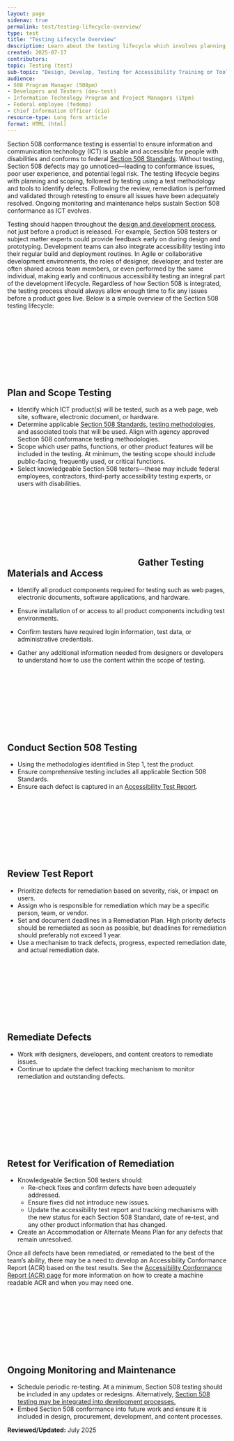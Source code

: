 ```yaml
---
layout: page
sidenav: true
permalink: test/testing-lifecycle-overview/
type: test
title: "Testing Lifecycle Overview"
description: Learn about the testing lifecycle which involves planning, scoping, and executing tests, remediating issues and retesting for resolution and ongoing monitoring to sustain Section 508 conformance.
created: 2025-07-17
contributors: 
topic: Testing (test)
sub-topic: "Design, Develop, Testing for Accessibility Training or Tools"
audience:
- 508 Program Manager (508pm)
- Developers and Testers (dev-test)
- Information Technology Program and Project Managers (itpm)
- Federal employee (fedemp)
- Chief Information Officer (cio)
resource-type: Long form article
format: HTML (html)
---
```


Section 508 conformance testing is essential to ensure information and communication technology (ICT) is usable and accessible for people with disabilities and conforms to federal <a href="https://www.access-board.gov/ict/" target="_blank" class="usa-link--external">Section 508 Standards</a>. Without testing, Section 508 defects may go unnoticed—leading to conformance issues, poor user experience, and potential legal risk. The testing lifecycle begins with planning and scoping, followed by testing using a test methodology and tools to identify defects. Following the review, remediation is performed and validated through retesting to ensure all issues have been adequately resolved. Ongoing monitoring and maintenance helps sustain Section 508 conformance as ICT evolves. 

Testing should happen throughout the [design and development process]({{base.siteurl}}/develop/incorporating-accessibility-conformance/), not just before a product is released. For example, Section 508 testers or subject matter experts could provide feedback early on during design and prototyping. Development teams can also integrate accessibility testing into their regular build and deployment routines. In Agile or collaborative development environments, the roles of designer, developer, and tester are often shared across team members, or even performed by the same individual, making early and continuous accessibility testing an integral part of the development lifecycle. Regardless of how Section 508 is integrated, the testing process should always allow enough time to fix any issues before a product goes live. Below is a simple overview of the Section 508 testing lifecycle:

<h2 class="usa-icon">
      <div class="usa-icon text-green"><svg class="usa-icon" aria-hidden="true" role="img"><use xlink:href="{{ site.baseurl }}/assets/img/sprite.svg#schedule"></use></svg></div>
      <div class="usa-icon">Plan and Scope Testing</div></h2>

* Identify which ICT product(s) will be tested, such as a web page, web site, software, electronic document, or hardware.   
* Determine applicable <a href="https://www.access-board.gov/ict/" target="_blank" class="usa-link--external">Section 508 Standards</a>, [testing methodologies]({{base.siteurl}}/test/), and associated tools that will be used. Align with agency approved Section 508 conformance testing methodologies.   
* Scope which user paths, functions, or other product features will be included in the testing. At minimum, the testing scope should include public-facing, frequently used, or critical functions.  
* Select knowledgeable Section 508 testers—these may include federal employees, contractors, third-party accessibility testing experts, or users with disabilities. 

<h2 class="usa-icon text-green"><svg class="usa-icon" aria-hidden="true" role="img"><use xlink:href="{{ site.baseurl }}/assets/img/sprite.svg#shopping_basket"></use></svg>Gather Testing Materials and Access</h2>

* Identify all product components required for testing such as web pages, electronic documents, software applications, and hardware.

* Ensure installation of or access to all product components including test environments. 

* Confirm testers have required login information, test data, or administrative credentials. 

* Gather any additional information needed from designers or developers to understand how to use the content within the scope of testing. 

<h2 class="usa-icon">
      <div class="usa-icon text-green"><svg class="usa-icon" aria-hidden="true" role="img"><use xlink:href="{{ site.baseurl }}/assets/img/sprite.svg#check_circle"></use></svg></div>
      <div class="usa-icon">Conduct Section 508 Testing</div></h2>

* Using the methodologies identified in Step 1, test the product.  
* Ensure comprehensive testing includes all applicable Section 508 Standards.   
* Ensure each defect is captured in an [Accessibility Test Report]({{base.siteurl}}/test/elements-of-an-accessibility-test-report). 

<h2 class="usa-icon">
      <div class="usa-icon text-green"><svg class="usa-icon" aria-hidden="true" role="img"><use xlink:href="{{ site.baseurl }}/assets/img/sprite.svg#bug_report"></use></svg></div>
      <div class="usa-icon">Review Test Report</div></h2>


* Prioritize defects for remediation based on severity, risk, or impact on users.   
* Assign who is responsible for remediation which may be a specific person, team, or vendor.  
* Set and document deadlines in a Remediation Plan. High priority defects should be remediated as soon as possible, but deadlines for remediation should preferably not exceed 1 year.   
* Use a mechanism to track defects, progress, expected remediation date, and actual remediation date.

<h2 class="usa-icon">
      <div class="usa-icon text-green"><svg class="usa-icon" aria-hidden="true" role="img"><use xlink:href="{{ site.baseurl }}/assets/img/sprite.svg#help_outline"></use></svg></div>
      <div class="usa-icon">Remediate Defects</div></h2>

* Work with designers, developers, and content creators to remediate issues.   
* Continue to update the defect tracking mechanism to monitor remediation and outstanding defects.

<h2 class="usa-icon">
      <div class="usa-icon text-green"><svg class="usa-icon" aria-hidden="true" role="img"><use xlink:href="{{ site.baseurl }}/assets/img/sprite.svg#verified"></use></svg></div>
      <div class="usa-icon">Retest for Verification of Remediation</div></h2>

* Knowledgeable Section 508 testers should:  
  * Re-check fixes and confirm defects have been adequately addressed.  
  * Ensure fixes did not introduce new issues.  
  * Update the accessibility test report and tracking mechanisms with the new status for each Section 508 Standard, date of re-test, and any other product information that has changed.  
* Create an Accommodation or Alternate Means Plan for any defects that remain unresolved. 

Once all defects have been remediated, or remediated to the best of the team’s ability, there may be a need to develop an Accessibility Conformance Report (ACR) based on the test results. See the [Accessibility Conformance Report (ACR) page]({{base.siteurl}}/sell/acr/) for more information on how to create a machine readable ACR and when you may need one.

<h2 class="usa-icon">
      <div class="usa-icon text-green"><svg class="usa-icon" aria-hidden="true" role="img"><use xlink:href="{{ site.baseurl }}/assets/img/sprite.svg#loop"></use></svg></div>
      <div class="usa-icon">Ongoing Monitoring and Maintenance</div></h2>

* Schedule periodic re-testing. At a minimum, Section 508 testing should be included in any updates or redesigns. Alternatively, [Section 508 testing may be integrated into development processes.]({{base.siteurl}}/develop/incorporating-accessibility-conformance/)  
* Embed Section 508 conformance into future work and ensure it is included in design, procurement, development, and content processes.

**Reviewed/Updated:** July 2025